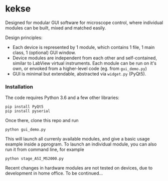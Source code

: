 # kekse
Designed for modular GUI software for microscope control, 
where individual modules can be built, mixed and matched easily.

Design principles: 
* Each device is represented by 1 module, which contains 1 file, 1 main class, 1 (optional) GUI window. 
* Device modules are independent from each other and self-contained, 
similar to LabView virtual instruments. Each module can be run on it's own, 
or envoked from a higher-level code (eg. from `gui_demo.py`)
* GUI is minimal but extendable, abstracted via `widget.py` (PyQt5).

### Installation
The code requires Python 3.6 and a few other libraries:

```
pip install PyQt5 
pip install pyserial
```
 
Once there, clone this repo and run 

```
python gui_demo.py
```

This will launch all currenly available modules, and give a basic usage example inside a pprogram.
To launch an individual module, you can also run it from command line, for example

```
python stage_ASI_MS2000.py
```

Recent changes in hardware modules are not tested on devices, due to development in home office.
To be continued...
